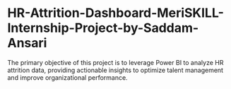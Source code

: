 # HR-Attrition-Dashboard-MeriSKILL-Internship-Project-by-Saddam-Ansari
The primary objective of this project is to leverage Power BI to analyze HR attrition data, providing actionable insights to optimize talent management and improve organizational performance.
